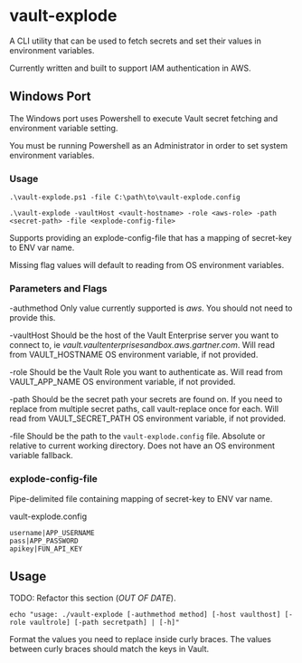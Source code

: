 # vault-explode

A CLI utility that can be used to fetch secrets and set their values in
environment variables.  

Currently written and built to support IAM authentication in AWS. 


## Windows Port

The Windows port uses Powershell to execute Vault secret fetching and 
environment variable setting.

You must be running Powershell as an Administrator in order to set system
environment variables.


### Usage

````
.\vault-explode.ps1 -file C:\path\to\vault-explode.config
````

````
.\vault-explode -vaultHost <vault-hostname> -role <aws-role> -path <secret-path> -file <explode-config-file>
````

Supports providing an explode-config-file that has a mapping of secret-key to 
ENV var name.

Missing flag values will default to reading from OS environment variables.


### Parameters and Flags

-authmethod 
Only value currently supported is _aws_. You should not need to provide this.

-vaultHost
Should be the host of the Vault Enterprise server you want to connect to, ie _vault.vaultenterprisesandbox.aws.gartner.com_.
Will read from VAULT_HOSTNAME OS environment variable, if not provided.

-role
Should be the Vault Role you want to authenticate as. 
Will read from VAULT_APP_NAME OS environment variable, if not provided.

-path
Should be the secret path your secrets are found on. If you need to replace from multiple 
secret paths, call vault-replace once for each. 
Will read from VAULT_SECRET_PATH OS environment variable, if not provided.

-file 
Should be the path to the `vault-explode.config` file. Absolute or relative to
current working directory.
Does not have an OS environment variable fallback.


### explode-config-file

Pipe-delimited file containing mapping of secret-key to ENV var name.

vault-explode.config
````
username|APP_USERNAME
pass|APP_PASSWORD
apikey|FUN_API_KEY
````



## Usage
TODO: Refactor this section (*OUT OF DATE*).
````
echo "usage: ./vault-explode [-authmethod method] [-host vaulthost] [-role vaultrole] [-path secretpath] | [-h]"
````

Format the values you need to replace inside curly braces. The values between curly braces should 
match the keys in Vault. 

